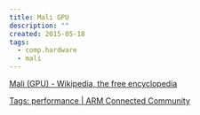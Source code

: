 ```yaml
---
title: Mali GPU
description: ""
created: 2015-05-18
tags:
  - comp.hardware
  - mali
---
```


[Mali (GPU) - Wikipedia, the free encyclopedia](http://en.wikipedia.org/wiki/Mali_%28GPU%29)

[Tags: performance | ARM Connected Community](http://community.arm.com/groups/arm-mali-graphics/blog/tags#/?tags=performance)
